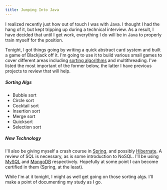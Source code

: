 ```yaml
---
title: Jumping Into Java
---
```


I realized recently just how out of touch I was with Java. I thought I had the hang of it, but kept tripping up during a technical interview. As a result, I have decided that until I get work, everything I do will be in Java to properly train myself for the position.

Tonight, I got things going by writing a quick abstract card system and built a game of Blackjack off it. I'm going to use it to build various small games to cover different areas including [sorting algorithms](http://rosettacode.org/wiki/Category:Sorting_Algorithms) and multithreading. I've listed the most important of the former below, the latter I have previous projects to review that will help.

##### Sorting Algs

* Bubble sort
* Circle sort
* Cocktail sort
* Insertion sort
* Merge sort
* Quicksort
* Selection sort

##### New Technology

I'll also be giving myself a crash course in [Spring](http://spring.io/), and possibly [Hibernate](http://hibernate.org/). A review of SQL is necessary, as is some introduction to NoSQL. I'll be using [MySQL](https://www.mysql.com/) and [MongoDB](https://www.mongodb.com/) respectively. Hopefully at some point I can become certified in them (Spring, at the least).

While I'm at it tonight, I might as well get going on those sorting algs. I'll make a point of documenting my study as I go.